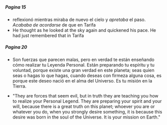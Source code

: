 

##### Pagina 15

- reflexionó mientras miraba de nuevo el cielo y *apretaba* el paso. *Acababa de acordarse* de que en Tarifa
- He thought as he looked at the sky again and quickened his pace. He had just remembered that in Tarifa

##### Pagina 20

- Son fuerzas que parecen malas, pero en verdad te están enseñando cómo realizar tu Leyenda Personal. Están preparando tu espíritu y tu voluntad, porque existe una gran verdad en este planeta; seas quien seas o hagas lo que hagas, cuando deseas con firmeza alguna cosa, es porque este deseo nació en el alma del Universo. Es tu misión en la Tierra.

- "They are forces that seem evil, but in truth they are teaching you how to realize your Personal Legend. They are preparing your spirit and your will, because there is a great truth on this planet; whoever you are or whatever you do, when you strongly desire something, it is because this desire was born in the soul of the Universe. It is your mission on Earth."
